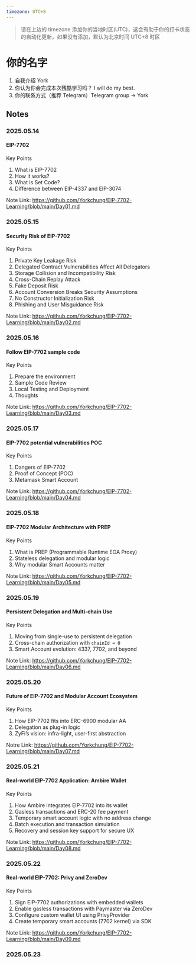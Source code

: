 ```yaml
---
timezone: UTC+8
---
```


> 请在上边的 timezone 添加你的当地时区(UTC)，这会有助于你的打卡状态的自动化更新，如果没有添加，默认为北京时间 UTC+8 时区


# 你的名字

1. 自我介绍 York
2. 你认为你会完成本次残酷学习吗？ I will do my best.
3. 你的联系方式（推荐 Telegram）Telegram group -> York

## Notes

<!-- Content_START -->

### 2025.05.14
#### EIP-7702
Key Points
1. What is EIP-7702
2. How it works?
3. What is Set Code?
4. Difference between EIP-4337 and EIP-3074

Note Link: https://github.com/Yorkchung/EIP-7702-Learning/blob/main/Day01.md

### 2025.05.15
#### Security Risk of EIP-7702
Key Points
1. Private Key Leakage Risk
2. Delegated Contract Vulnerabilities Affect All Delegators
3. Storage Collision and Incompatibility Risk
4. Cross-Chain Replay Attack
5. Fake Deposit Risk
6. Account Conversion Breaks Security Assumptions
7. No Constructor Initialization Risk
8. Phishing and User Misguidance Risk

Note Link: https://github.com/Yorkchung/EIP-7702-Learning/blob/main/Day02.md


### 2025.05.16
#### Follow EIP-7702 sample code
Key Points
1. Prepare the environment
2. Sample Code Review
3. Local Testing and Deployment
4. Thoughts

Note Link: https://github.com/Yorkchung/EIP-7702-Learning/blob/main/Day03.md

### 2025.05.17
#### EIP-7702 potential vulnerabilities POC
Key Points
1. Dangers of EIP-7702
2. Proof of Concept (POC)
3. Metamask Smart Account

Note Link: https://github.com/Yorkchung/EIP-7702-Learning/blob/main/Day04.md

### 2025.05.18
#### EIP-7702 Modular Architecture with PREP
Key Points
1. What is PREP (Programmable Runtime EOA Proxy)  
2. Stateless delegation and modular logic  
3. Why modular Smart Accounts matter  

Note Link: https://github.com/Yorkchung/EIP-7702-Learning/blob/main/Day05.md

### 2025.05.19
#### Persistent Delegation and Multi-chain Use
Key Points
1. Moving from single-use to persistent delegation  
2. Cross-chain authorization with `chainId = 0`  
3. Smart Account evolution: 4337, 7702, and beyond 

Note Link: https://github.com/Yorkchung/EIP-7702-Learning/blob/main/Day06.md

### 2025.05.20
#### Future of EIP-7702 and Modular Account Ecosystem
Key Points
1. How EIP-7702 fits into ERC-6900 modular AA
2. Delegation as plug-in logic
3. ZyFi’s vision: infra-light, user-first abstraction

Notre Link: https://github.com/Yorkchung/EIP-7702-Learning/blob/main/Day07.md

### 2025.05.21
#### Real-world EIP-7702 Application: Ambire Wallet
Key Points
1. How Ambire integrates EIP-7702 into its wallet
2. Gasless transactions and ERC-20 fee payment
3. Temporary smart account logic with no address change
4. Batch execution and transaction simulation
5. Recovery and session key support for secure UX

Note Link: https://github.com/Yorkchung/EIP-7702-Learning/blob/main/Day08.md


### 2025.05.22
#### Real-world EIP-7702: Privy and ZeroDev
Key Points 
1. Sign EIP-7702 authorizations with embedded wallets  
2. Enable gasless transactions with Paymaster via ZeroDev  
3. Configure custom wallet UI using PrivyProvider  
4. Create temporary smart accounts (7702 kernel) via SDK

Note Link: https://github.com/Yorkchung/EIP-7702-Learning/blob/main/Day09.md


### 2025.05.23



<!-- Content_END -->
